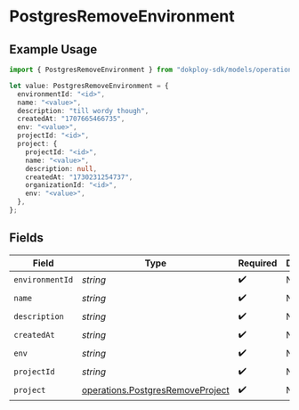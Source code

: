 # PostgresRemoveEnvironment

## Example Usage

```typescript
import { PostgresRemoveEnvironment } from "dokploy-sdk/models/operations";

let value: PostgresRemoveEnvironment = {
  environmentId: "<id>",
  name: "<value>",
  description: "till wordy though",
  createdAt: "1707665466735",
  env: "<value>",
  projectId: "<id>",
  project: {
    projectId: "<id>",
    name: "<value>",
    description: null,
    createdAt: "1730231254737",
    organizationId: "<id>",
    env: "<value>",
  },
};
```

## Fields

| Field                                                                                | Type                                                                                 | Required                                                                             | Description                                                                          |
| ------------------------------------------------------------------------------------ | ------------------------------------------------------------------------------------ | ------------------------------------------------------------------------------------ | ------------------------------------------------------------------------------------ |
| `environmentId`                                                                      | *string*                                                                             | :heavy_check_mark:                                                                   | N/A                                                                                  |
| `name`                                                                               | *string*                                                                             | :heavy_check_mark:                                                                   | N/A                                                                                  |
| `description`                                                                        | *string*                                                                             | :heavy_check_mark:                                                                   | N/A                                                                                  |
| `createdAt`                                                                          | *string*                                                                             | :heavy_check_mark:                                                                   | N/A                                                                                  |
| `env`                                                                                | *string*                                                                             | :heavy_check_mark:                                                                   | N/A                                                                                  |
| `projectId`                                                                          | *string*                                                                             | :heavy_check_mark:                                                                   | N/A                                                                                  |
| `project`                                                                            | [operations.PostgresRemoveProject](../../models/operations/postgresremoveproject.md) | :heavy_check_mark:                                                                   | N/A                                                                                  |